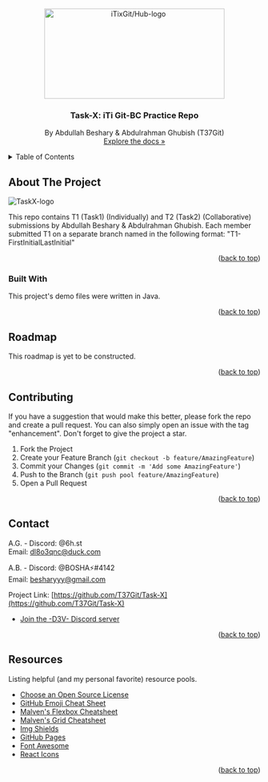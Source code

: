 ﻿<!-- Improved compatibility of back to top link: See: https://github.com/othneildrew/Best-README-Template/pull/73 -->
<a name="readme-top"></a>
<!-- PROJECT LOGO -->
<br />
<div align="center">
  <a href="https://github.com/T37Git/Task-X">
    <img src="https://media.discordapp.net/attachments/1131259448019652748/1131579287040950322/Casual_Summer.png?width%253D1046%2526height%253D588" alt="iTixGit/Hub-logo" width="360" height="180">
  </a>


  <h3 align="center">Task-X: iTi Git-BC Practice Repo</h3>

  <p align="center">
    By Abdullah Beshary & Abdulrahman Ghubish (T37Git)
    <br/>
    <a href="">Explore the docs »</a>
  </p>
</div>



<!-- TABLE OF CONTENTS -->
<details>
  <summary>Table of Contents</summary>
  <ol>
    <li>
      <a href="#about-the-project">About The Project</a>
      <ul>
        <li><a href="#built-with">Built With</a></li>
      </ul>
    </li>
    <li><a href="#roadmap">Roadmap</a></li>
    <li><a href="#contributing">Contributing</a></li>
    <li><a href="#contact">Contact</a></li>
    <li><a href="#resources">Resources</a></li>
  </ol>
</details>



<!-- ABOUT THE PROJECT -->
## About The Project

![TaskX-logo](https://media.discordapp.net/attachments/1131259448019652748/1131571720306819162/coollogo1.png?width%253D276%2526height%253D96)

This repo contains T1 (Task1) (Individually) and T2 (Task2) (Collaborative) submissions by Abdullah Beshary & Abdulrahman Ghubish. Each member submitted T1 on a separate branch named in the following format:      "T1-FirstInitialLastInitial"

<p align="right">(<a href="#readme-top">back to top</a>)</p>



### Built With

This project's demo files were written in Java.
<p align="right">(<a href="#readme-top">back to top</a>)</p>



<!-- ROADMAP -->
## Roadmap
This roadmap is yet to be constructed.
<p align="right">(<a href="#readme-top">back to top</a>)</p>



<!-- CONTRIBUTING -->
## Contributing

If you have a suggestion that would make this better, please fork the repo and create a pull request. You can also simply open an issue with the tag "enhancement".
Don't forget to give the project a star.

1. Fork the Project
2. Create your Feature Branch (`git checkout -b feature/AmazingFeature`)
3. Commit your Changes (`git commit -m 'Add some AmazingFeature'`)
4. Push to the Branch (`git push pool feature/AmazingFeature`)
5. Open a Pull Request

<p align="right">(<a href="#readme-top">back to top</a>)</p>



<!-- CONTACT -->
## Contact

A.G. - Discord: @6h.st  <br/>
Email: dl8o3qnc@duck.com <br/>

A.B. - Discord: @BOSHA⚡#4142 <br/>
Email: besharyyy@gmail.com

Project Link: [https://github.com/T37Git/Task-X](https://github.com/T37Git/Task-X) 

- [Join the -D3V- Discord server](https://discord.gg/CKwgyhYk)

<p align="right">(<a href="#readme-top">back to top</a>)</p>



<!-- RESOURCES -->
## Resources

Listing helpful (and my personal favorite) resource pools.

* [Choose an Open Source License](https://choosealicense.com)
* [GitHub Emoji Cheat Sheet](https://www.webpagefx.com/tools/emoji-cheat-sheet)
* [Malven's Flexbox Cheatsheet](https://flexbox.malven.co/)
* [Malven's Grid Cheatsheet](https://grid.malven.co/)
* [Img Shields](https://shields.io)
* [GitHub Pages](https://pages.github.com)
* [Font Awesome](https://fontawesome.com)
* [React Icons](https://react-icons.github.io/react-icons/search)

<p align="right">(<a href="#readme-top">back to top</a>)</p>
